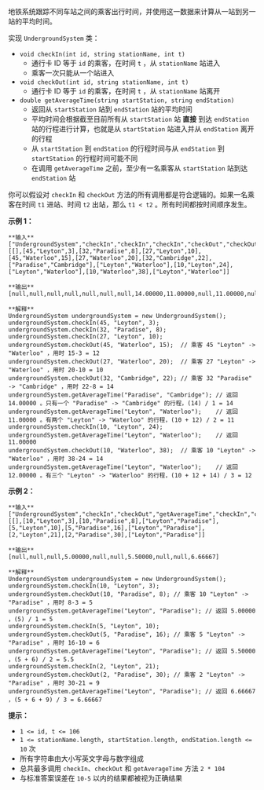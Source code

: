 地铁系统跟踪不同车站之间的乘客出行时间，并使用这一数据来计算从一站到另一站的平均时间。

实现 `UndergroundSystem` 类：

  * `void checkIn(int id, string stationName, int t)`
    * 通行卡 ID 等于 `id` 的乘客，在时间 `t` ，从 `stationName` 站进入
    * 乘客一次只能从一个站进入
  * `void checkOut(int id, string stationName, int t)`
    * 通行卡 ID 等于 `id` 的乘客，在时间 `t` ，从 `stationName` 站离开
  * `double getAverageTime(string startStation, string endStation)`
    * 返回从 `startStation` 站到 `endStation` 站的平均时间
    * 平均时间会根据截至目前所有从 `startStation` 站 **直接** 到达 `endStation` 站的行程进行计算，也就是从 `startStation` 站进入并从 `endStation` 离开的行程
    * 从 `startStation` 到 `endStation` 的行程时间与从 `endStation` 到 `startStation` 的行程时间可能不同
    * 在调用 `getAverageTime` 之前，至少有一名乘客从 `startStation` 站到达 `endStation` 站

你可以假设对 `checkIn` 和 `checkOut` 方法的所有调用都是符合逻辑的。如果一名乘客在时间 `t1` 进站、时间 `t2` 出站，那么
`t1 < t2` 。所有时间都按时间顺序发生。



**示例 1：**

    
    
    **输入**
    ["UndergroundSystem","checkIn","checkIn","checkIn","checkOut","checkOut","checkOut","getAverageTime","getAverageTime","checkIn","getAverageTime","checkOut","getAverageTime"]
    [[],[45,"Leyton",3],[32,"Paradise",8],[27,"Leyton",10],[45,"Waterloo",15],[27,"Waterloo",20],[32,"Cambridge",22],["Paradise","Cambridge"],["Leyton","Waterloo"],[10,"Leyton",24],["Leyton","Waterloo"],[10,"Waterloo",38],["Leyton","Waterloo"]]
    
    **输出**
    [null,null,null,null,null,null,null,14.00000,11.00000,null,11.00000,null,12.00000]
    
    **解释**
    UndergroundSystem undergroundSystem = new UndergroundSystem();
    undergroundSystem.checkIn(45, "Leyton", 3);
    undergroundSystem.checkIn(32, "Paradise", 8);
    undergroundSystem.checkIn(27, "Leyton", 10);
    undergroundSystem.checkOut(45, "Waterloo", 15);  // 乘客 45 "Leyton" -> "Waterloo" ，用时 15-3 = 12
    undergroundSystem.checkOut(27, "Waterloo", 20);  // 乘客 27 "Leyton" -> "Waterloo" ，用时 20-10 = 10
    undergroundSystem.checkOut(32, "Cambridge", 22); // 乘客 32 "Paradise" -> "Cambridge" ，用时 22-8 = 14
    undergroundSystem.getAverageTime("Paradise", "Cambridge"); // 返回 14.00000 。只有一个 "Paradise" -> "Cambridge" 的行程，(14) / 1 = 14
    undergroundSystem.getAverageTime("Leyton", "Waterloo");    // 返回 11.00000 。有两个 "Leyton" -> "Waterloo" 的行程，(10 + 12) / 2 = 11
    undergroundSystem.checkIn(10, "Leyton", 24);
    undergroundSystem.getAverageTime("Leyton", "Waterloo");    // 返回 11.00000
    undergroundSystem.checkOut(10, "Waterloo", 38);  // 乘客 10 "Leyton" -> "Waterloo" ，用时 38-24 = 14
    undergroundSystem.getAverageTime("Leyton", "Waterloo");    // 返回 12.00000 。有三个 "Leyton" -> "Waterloo" 的行程，(10 + 12 + 14) / 3 = 12
    

**示例 2：**

    
    
    **输入**
    ["UndergroundSystem","checkIn","checkOut","getAverageTime","checkIn","checkOut","getAverageTime","checkIn","checkOut","getAverageTime"]
    [[],[10,"Leyton",3],[10,"Paradise",8],["Leyton","Paradise"],[5,"Leyton",10],[5,"Paradise",16],["Leyton","Paradise"],[2,"Leyton",21],[2,"Paradise",30],["Leyton","Paradise"]]
    
    **输出**
    [null,null,null,5.00000,null,null,5.50000,null,null,6.66667]
    
    **解释**
    UndergroundSystem undergroundSystem = new UndergroundSystem();
    undergroundSystem.checkIn(10, "Leyton", 3);
    undergroundSystem.checkOut(10, "Paradise", 8); // 乘客 10 "Leyton" -> "Paradise" ，用时 8-3 = 5
    undergroundSystem.getAverageTime("Leyton", "Paradise"); // 返回 5.00000 ，(5) / 1 = 5
    undergroundSystem.checkIn(5, "Leyton", 10);
    undergroundSystem.checkOut(5, "Paradise", 16); // 乘客 5 "Leyton" -> "Paradise" ，用时 16-10 = 6
    undergroundSystem.getAverageTime("Leyton", "Paradise"); // 返回 5.50000 ，(5 + 6) / 2 = 5.5
    undergroundSystem.checkIn(2, "Leyton", 21);
    undergroundSystem.checkOut(2, "Paradise", 30); // 乘客 2 "Leyton" -> "Paradise" ，用时 30-21 = 9
    undergroundSystem.getAverageTime("Leyton", "Paradise"); // 返回 6.66667 ，(5 + 6 + 9) / 3 = 6.66667
    



**提示：**

  * `1 <= id, t <= 106`
  * `1 <= stationName.length, startStation.length, endStation.length <= 10` 次
  * 所有字符串由大小写英文字母与数字组成
  * 总共最多调用 `checkIn`、`checkOut` 和 `getAverageTime` 方法 `2 * 104 `
  * 与标准答案误差在 `10-5` 以内的结果都被视为正确结果

